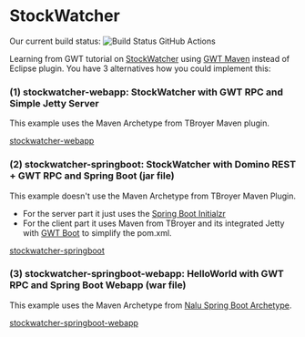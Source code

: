 # StockWatcher

Our current build status: ![Build Status GitHub Actions](https://github.com/lofidewanto/stockwatcher/actions/workflows/maven.yml/badge.svg)

Learning from GWT tutorial on [StockWatcher](http://www.gwtproject.org/doc/latest/tutorial/gettingstarted.html) using [GWT Maven](https://tbroyer.github.io/gwt-maven-plugin/) instead of Eclipse plugin. You have 3 alternatives how you could implement this:


### (1) stockwatcher-webapp: StockWatcher with GWT RPC and Simple Jetty Server

This example uses the Maven Archetype from TBroyer Maven plugin.

[stockwatcher-webapp](https://github.com/lofidewanto/stockwatcher/tree/master/stockwatcher-webapp)

### (2) stockwatcher-springboot: StockWatcher with Domino REST + GWT RPC and Spring Boot (jar file)

This example doesn't use the Maven Archetype from TBroyer Maven Plugin. 
- For the server part it just uses the [Spring Boot Initialzr](https://start.spring.io)
- For the client part it uses Maven from TBroyer and its integrated Jetty with [GWT Boot](https://github.com/gwtboot/gwt-boot-modules) to simplify 
the pom.xml.

[stockwatcher-springboot](https://github.com/lofidewanto/stockwatcher/tree/master/stockwatcher-springboot)

### (3) stockwatcher-springboot-webapp: HelloWorld with GWT RPC and Spring Boot Webapp (war file)

This example uses the Maven Archetype from [Nalu Spring Boot Archetype](https://github.com/NaluKit/gwt-maven-springboot-archetype).

[stockwatcher-springboot-webapp](https://github.com/lofidewanto/stockwatcher/tree/master/stockwatcher-springboot-webapp)
